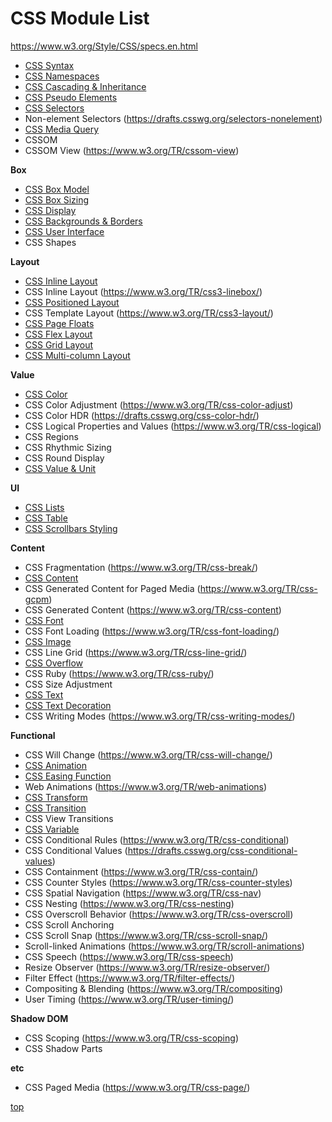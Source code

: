 # CSS Module List

https://www.w3.org/Style/CSS/specs.en.html   


- [CSS Syntax](./css-syntax.md)
- [CSS Namespaces](./css-namespaces.md)
- [CSS Cascading & Inheritance](./css-cascading.md)
- [CSS Pseudo Elements](./css-pseudo.md)
- [CSS Selectors](./css-selectors.md)
- Non-element Selectors (https://drafts.csswg.org/selectors-nonelement)
- [CSS Media Query](./css-media-query.md)
- CSSOM 
- CSSOM View (https://www.w3.org/TR/cssom-view)


**Box**
- [CSS Box Model](./css-box.md)
- [CSS Box Sizing](./css-box-sizing.md)
- [CSS Display](./css-display.md)
- [CSS Backgrounds & Borders](./css-background.md)
- [CSS User Interface](./css-ui.md) 
- CSS Shapes


**Layout**  
- [CSS Inline Layout](./css-inline.md) 
- CSS Inline Layout (https://www.w3.org/TR/css3-linebox/)
- [CSS Positioned Layout](./css-position.md)
- CSS Template Layout (https://www.w3.org/TR/css3-layout/)
- [CSS Page Floats](./css-float.md)
- [CSS Flex Layout](./css-flexbox.md)
- [CSS Grid Layout](./css-grid.md)
- [CSS Multi-column Layout](./css-multi-column.md)


**Value** 
- [CSS Color](./css-color.md)
- CSS Color Adjustment (https://www.w3.org/TR/css-color-adjust)
- CSS Color HDR (https://drafts.csswg.org/css-color-hdr/)
- CSS Logical Properties and Values (https://www.w3.org/TR/css-logical)
- CSS Regions
- CSS Rhythmic Sizing
- CSS Round Display
- [CSS Value & Unit](./css-value.md)


**UI**
- [CSS Lists ](./css-list.md)
- [CSS Table](./css-table.md)
- [CSS Scrollbars Styling](./css-scrollbar.md)


**Content**
- CSS Fragmentation (https://www.w3.org/TR/css-break/)
- [CSS Content](./css-content.md)
- CSS Generated Content for Paged Media (https://www.w3.org/TR/css-gcpm)
- CSS Generated Content (https://www.w3.org/TR/css-content)
- [CSS Font](./css-font.md)
- CSS Font Loading (https://www.w3.org/TR/css-font-loading/)
- [CSS Image](./css-image.md)
- CSS Line Grid (https://www.w3.org/TR/css-line-grid/)
- [CSS Overflow](./css-overflow.md)
- CSS Ruby (https://www.w3.org/TR/css-ruby/)
- CSS Size Adjustment
- [CSS Text](./css-text.md)
- [CSS Text Decoration](./css-text-decor.md)
- CSS Writing Modes (https://www.w3.org/TR/css-writing-modes/)


**Functional**
- CSS Will Change (https://www.w3.org/TR/css-will-change/)
- [CSS Animation](./css-animation.md)
- [CSS Easing Function](./css-easing.md)
- Web Animations (https://www.w3.org/TR/web-animations)
- [CSS Transform](./css-transform.md)
- [CSS Transition](./css-transition.md)
- CSS View Transitions
- [CSS Variable](./css-variable.md)
- CSS Conditional Rules (https://www.w3.org/TR/css-conditional)
- CSS Conditional Values (https://drafts.csswg.org/css-conditional-values)
- CSS Containment (https://www.w3.org/TR/css-contain/)
- CSS Counter Styles (https://www.w3.org/TR/css-counter-styles)
- CSS Spatial Navigation (https://www.w3.org/TR/css-nav)
- CSS Nesting (https://www.w3.org/TR/css-nesting)
- CSS Overscroll Behavior (https://www.w3.org/TR/css-overscroll)
- CSS Scroll Anchoring
- CSS Scroll Snap (https://www.w3.org/TR/css-scroll-snap/)
- Scroll-linked Animations (https://www.w3.org/TR/scroll-animations)  
- CSS Speech (https://www.w3.org/TR/css-speech)
- Resize Observer (https://www.w3.org/TR/resize-observer/)
- Filter Effect (https://www.w3.org/TR/filter-effects/)
- Compositing & Blending (https://www.w3.org/TR/compositing)
- User Timing (https://www.w3.org/TR/user-timing/)


**Shadow DOM**
- CSS Scoping (https://www.w3.org/TR/css-scoping)
- CSS Shadow Parts  


**etc**
- CSS Paged Media (https://www.w3.org/TR/css-page/)



[top](#)
